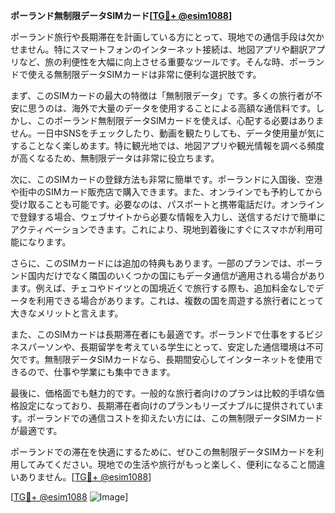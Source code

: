 **ポーランド無制限データSIMカード[[TG💪+ @esim1088](https://t.me/s/esim1088)]**

ポーランド旅行や長期滞在を計画している方にとって、現地での通信手段は欠かせません。特にスマートフォンのインターネット接続は、地図アプリや翻訳アプリなど、旅の利便性を大幅に向上させる重要なツールです。そんな時、ポーランドで使える無制限データSIMカードは非常に便利な選択肢です。

まず、このSIMカードの最大の特徴は「無制限データ」です。多くの旅行者が不安に思うのは、海外で大量のデータを使用することによる高額な通信料です。しかし、このポーランド無制限データSIMカードを使えば、心配する必要はありません。一日中SNSをチェックしたり、動画を観たりしても、データ使用量が気にすることなく楽しめます。特に観光地では、地図アプリや観光情報を調べる頻度が高くなるため、無制限データは非常に役立ちます。

次に、このSIMカードの登録方法も非常に簡単です。ポーランドに入国後、空港や街中のSIMカード販売店で購入できます。また、オンラインでも予約してから受け取ることも可能です。必要なのは、パスポートと携帯電話だけ。オンラインで登録する場合、ウェブサイトから必要な情報を入力し、送信するだけで簡単にアクティベーションできます。これにより、現地到着後にすぐにスマホが利用可能になります。

さらに、このSIMカードには追加の特典もあります。一部のプランでは、ポーランド国内だけでなく隣国のいくつかの国にもデータ通信が適用される場合があります。例えば、チェコやドイツとの国境近くで旅行する際も、追加料金なしでデータを利用できる場合があります。これは、複数の国を周遊する旅行者にとって大きなメリットと言えます。

また、このSIMカードは長期滞在者にも最適です。ポーランドで仕事をするビジネスパーソンや、長期留学を考えている学生にとって、安定した通信環境は不可欠です。無制限データSIMカードなら、長期間安心してインターネットを使用できるので、仕事や学業にも集中できます。

最後に、価格面でも魅力的です。一般的な旅行者向けのプランは比較的手頃な価格設定になっており、長期滞在者向けのプランもリーズナブルに提供されています。ポーランドでの通信コストを抑えたい方には、この無制限データSIMカードが最適です。

ポーランドでの滞在を快適にするために、ぜひこの無制限データSIMカードを利用してみてください。現地での生活や旅行がもっと楽しく、便利になること間違いありません。[[TG💪+ @esim1088](https://t.me/s/esim1088)]

[[TG💪+ @esim1088](https://t.me/s/esim1088) ![Image](https://i.postimg.cc/Y0z9fWf4/image.png)]